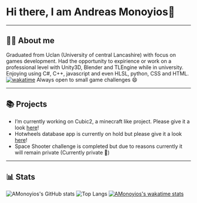 # Hi there, I am Andreas Monoyios👋

---

## ✍🏽 About me

Graduated from Uclan (University of central Lancashire) with focus on games development. Had the opportunity to expirience or work on a professional level with Unity3D, Blender and TLEngine while in university. Enjoying using C#, C++, javascript and even HLSL, python, CSS and HTML. [![wakatime](https://wakatime.com/badge/user/51942e67-e929-4073-990c-17dd36d286f7.svg)](https://wakatime.com/@AMonoyios) Always open to small game challenges 😄

---

## 📚 Projects

- I’m currently working on Cubic2, a minecraft like project. Please give it a look [here](https://github.com/AMonoyios/Cubic2)!
- Hotwheels database app is currently on hold but please give it a look [here](https://github.com/AMonoyios/HWDB)!
- Space Shooter challenge is completed but due to reasons currently it will remain private (Currently private 🔐)

---

## 📊 Stats

![AMonoyios's GitHub stats](https://github-readme-stats.vercel.app/api?username=AMonoyios&count_private=true&show_icons=true&theme=dark)
![Top Langs](https://github-readme-stats.vercel.app/api/top-langs/?username=AMonoyios&layout=compact&theme=dark)
[![AMonoyios's wakatime stats](https://github-readme-stats.vercel.app/api/wakatime?username=51942e67-e929-4073-990c-17dd36d286f7&theme=dark&v=2)](https://wakatime.com/@AMonoyios)
